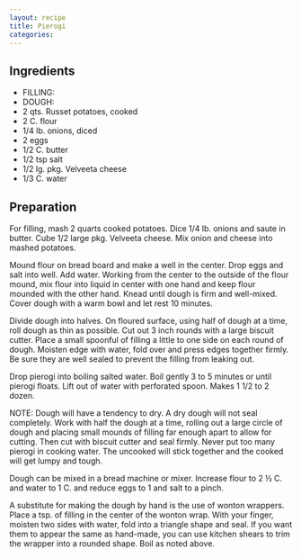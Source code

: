 ```yaml
---
layout: recipe
title: Pierogi
categories:
---
```


## Ingredients

- FILLING:
- DOUGH:
- 2 qts. Russet potatoes, cooked
- 2 C. flour
- 1/4 lb. onions, diced
- 2 eggs
- 1/2 C. butter
- 1/2 tsp salt
- 1/2 lg. pkg. Velveeta cheese
- 1/3 C. water

## Preparation

For filling, mash 2 quarts cooked potatoes.  Dice 1/4 lb. onions and saute in butter.  Cube 1/2 large pkg. Velveeta cheese.  Mix onion and cheese into mashed potatoes.Mound flour on bread board and make a well in the center.  Drop eggs and salt into well.  Add water.  Working from the center to the outside of the flour mound, mix flour into liquid in center with one hand and keep flour mounded with the other hand.  Knead until dough is firm and well-mixed.  Cover dough with a warm bowl and let rest 10 minutes. Divide dough into halves.  On floured surface, using half of dough at a time, roll dough as thin as possible.  Cut out 3 inch rounds with a large biscuit cutter.  Place a small spoonful of filling a little to one side on each round of dough.  Moisten edge with water, fold over and press edges together firmly.  Be sure they are well sealed to prevent the filling from leaking out.  Drop pierogi into boiling salted water.  Boil gently 3 to 5 minutes or until pierogi floats.  Lift out of water with perforated spoon.  Makes 1 1/2 to 2 dozen.  NOTE:  Dough will have a tendency to dry.  A dry dough will not seal completely.  Work with half the dough at a time, rolling out a large circle of dough and placing small mounds of filling far enough apart to allow for cutting.  Then cut with biscuit cutter and seal firmly.  Never put too many pierogi in cooking water.  The uncooked will stick together and the cooked will get lumpy and tough.  Dough can be mixed in a bread machine or mixer.  Increase flour to 2 ½ C. and water to 1 C. and reduce eggs to 1 and salt to a pinch.A substitute for making the dough by hand is the use of wonton wrappers.  Place a tsp. of filling in the center of the wonton wrap.  With your finger, moisten two sides with water, fold into a triangle shape and seal. If you want them to appear the same as hand-made, you can use kitchen shears to trim the wrapper into a rounded shape. Boil as noted above.